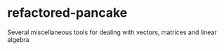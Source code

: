 # refactored-pancake
Several miscellaneous tools for dealing with vectors, matrices and linear algebra
